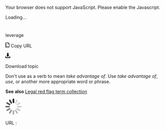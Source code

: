 Your browser does not support JavaScript. Please enable the Javascript.

Loading...

# 

leverage

![Copy URL](media/leverage/Copy.png)
Copy URL

![Download](media/leverage/Download.png)

Download topic

Don't use as a verb to mean *take advantage of*. Use *take advantage of*, *use*, or another more appropriate word or phrase.

**See also** [Legal red flag term collection](https://worldready.cloudapp.net/Styleguide/Read?id=2700&topicid=26895)

![In progress](media/leverage/activity-large.gif)

URL :
